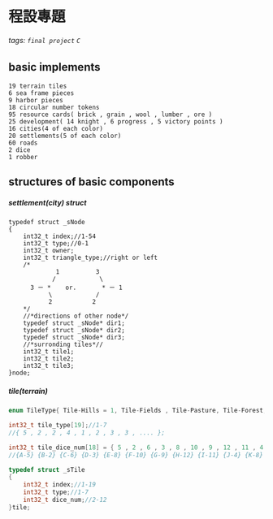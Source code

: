 程設專題
===

###### tags: `final project` `C`

basic implements
---
    19 terrain tiles
    6 sea frame pieces
    9 harbor pieces
    18 circular number tokens
    95 resource cards( brick , grain , wool , lumber , ore )
    25 development( 14 knight , 6 progress , 5 victory points )
    16 cities(4 of each color)
    20 settlements(5 of each color)
    60 roads
    2 dice
    1 robber
    
structures of basic components
---

##### settlement(city) struct
```Ｃ
typedef struct _sNode
{
    int32_t index;//1-54
    int32_t type;//0-1 
    int32_t owner;
    int32_t triangle_type;//right or left
    /* 
             1          3 
            /            \
      3 ㄧ *    or.       * ㄧ 1
           \            /
           2           2
    */
    //*directions of other node*/
    typedef struct _sNode* dir1;
    typedef struct _sNode* dir2;
    typedef struct _sNode* dir3;
    //*surronding tiles*//
    int32_t tile1;
    int32_t tile2;
    int32_t tile3;
}node;

```

##### tile(terrain)
``` C
enum TileType{ Tile-Hills = 1, Tile-Fields , Tile-Pasture, Tile-Forest, Tile-Mountains, Tile-Desert , Tile-Robber };

int32_t tile_type[19];//1-7 
//{ 5 , 2 , 2 , 4 , 1 , 2 , 3 , 3 , .... };

int32_t tile_dice_num[18] = { 5 , 2 , 6 , 3 , 8 , 10 , 9 , 12 , 11 , 4 , 8 , 10 , 9 , 4 , 5 , 6 , 3 , 11 };//2-12
//{A-5} {B-2} {C-6} {D-3} {E-8} {F-10} {G-9} {H-12} {I-11} {J-4} {K-8} {L-10} {M-9} {N-4} {O-5} {P-6} {Q-3} {R-11} 

typedef struct _sTile
{
    int32_t index;//1-19
    int32_t type;//1-7
    int32_t dice_num;//2-12
}tile;

```

